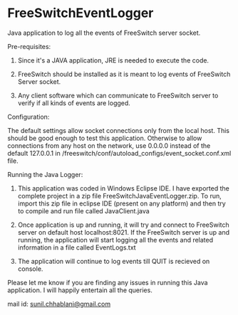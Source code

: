 # FreeSwitchEventLogger
Java application to log all the events of FreeSwitch server socket.

Pre-requisites:

1) Since it's a JAVA application, JRE is needed to execute the code.

2) FreeSwitch should be installed as it is meant to log events of FreeSwitch Server socket.

3) Any client software which can communicate to FreeSwitch server to verify if all kinds of events are logged.



Configuration:

The default settings allow socket connections only from the local host. This should be good enough to test this application.
Otherwise to allow connections from any host on the network, use 0.0.0.0 instead of the default 127.0.0.1 in /freeswitch/conf/autoload_configs/event_socket.conf.xml file.
<configuration name="event_socket.conf" description="Socket Client">
  <settings>
    <!-- Allow socket connections from any host -->
    <param name="listen-ip" value="0.0.0.0"/>
    <param name="listen-port" value="8021"/>
    <param name="password" value="ClueCon"/>
  </settings>
</configuration>



Running the Java Logger:

1)	This application was coded in Windows Eclipse IDE. I have exported the complete project in a zip file FreeSwitchJavaEventLogger.zip. 
To run, import this zip file in eclipse IDE (present on any platform) and then try to compile and run file called JavaClient.java

2)	Once application is up and running, it will try and connect to FreeSwitch server on default host localhost:8021.  If the FreeSwitch server is up and running, the application will start logging all the events and related information in a file called EventLogs.txt

3)	The application will continue to log events till QUIT is recieved on console.

Please let me know if you are finding any issues in running this Java application. I will happily entertain all the queries.

mail id: sunil.chhablani@gmail.com
